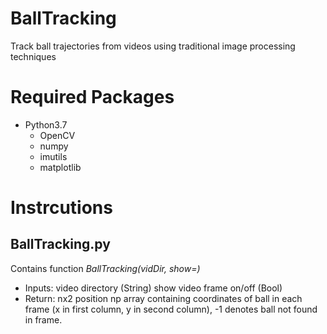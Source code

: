 # BallTracking
Track ball trajectories from videos using traditional image processing techniques

# Required Packages
- Python3.7
  - OpenCV
  - numpy
  - imutils
  - matplotlib

# Instrcutions
## BallTracking.py
Contains function *BallTracking(vidDir, show=)* 
- Inputs: video directory (String)
          show video frame on/off (Bool)
- Return: nx2 position np array containing coordinates of ball in each frame (x in first column, y in second column), -1 denotes ball not found in frame.

